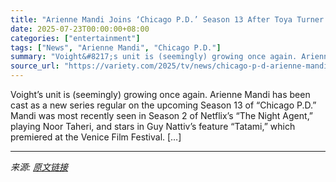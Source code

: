 ```yaml
---
title: "Arienne Mandi Joins ‘Chicago P.D.’ Season 13 After Toya Turner’s Exit"
date: 2025-07-23T00:00:00+08:00
categories: ["entertainment"]
tags: ["News", "Arienne Mandi", "Chicago P.D."]
summary: "Voight&#8217;s unit is (seemingly) growing once again. Arienne Mandi has been cast as a new series regular on the upcoming Season 13 of &#8220;Chicago P.D.&#8221; Mandi was most recently seen in Seaso"
source_url: "https://variety.com/2025/tv/news/chicago-p-d-arienne-mandi-season-13-1236467121/"
---
```


Voight&#8217;s unit is (seemingly) growing once again. Arienne Mandi has been cast as a new series regular on the upcoming Season 13 of &#8220;Chicago P.D.&#8221; Mandi was most recently seen in Season 2 of Netflix&#8217;s &#8220;The Night Agent,&#8221; playing Noor Taheri, and stars in Guy Nattiv’s feature &#8220;Tatami,&#8221; which premiered at the Venice Film Festival. [&#8230;]

---

*来源: [原文链接](https://variety.com/2025/tv/news/chicago-p-d-arienne-mandi-season-13-1236467121/)*
